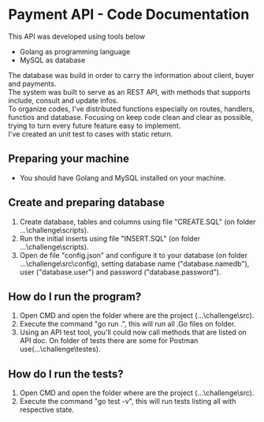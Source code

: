 # Payment API - Code Documentation

This API was developed using tools below  
- Golang as programming language  
- MySQL as database  

The database was build in order to carry the information about client, buyer and payments.  
The system was built to serve as an REST API, with methods that supports include, consult and update infos.  
To organize codes, I've distributed functions especially on routes, handlers, functios and database. Focusing on keep code clean and clear as possible, trying to turn every future feature easy to implement.  
I've created an unit test to cases with static return.  

## Preparing your machine
 - You should have Golang and MySQL installed on your machine.  

## Create and preparing database
1. Create database, tables and columns using file "CREATE.SQL" (on folder ...\challenge\scripts).  
2. Run the initial inserts using file "INSERT.SQL" (on folder ...\challenge\scripts).  
3. Open de file "config.json" and configure it to your database (on folder ...\challenge\src\config), setting database name ("database.namedb"), user ("database.user") and password ("database.password").  

## How do I run the program?
1. Open CMD and open the folder where are the project (...\challenge\src).  
2. Execute the command "go run .", this will run all .Go files on folder.  
3. Using an API test tool, you'll could now call methods that are listed on API doc. On folder of tests there are some for Postman use(...\challenge\testes).  

## How do I run the tests?
1. Open CMD and open the folder where are the project (...\challenge\src).  
2. Execute the command "go test -v", this will run tests listing all with respective state.  

